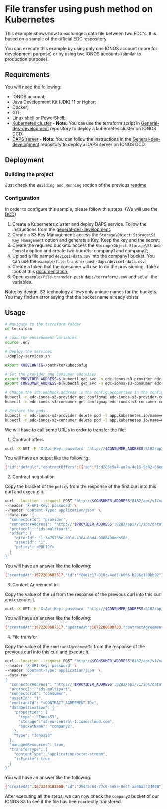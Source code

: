# File transfer using push method on Kubernetes

This example shows how to exchange a data file between two EDC's. It is based on a sample of the official EDC respository.

You can execute this example by using only one IONOS account (more for development purpose) or by using two IONOS accounts (similar to production purpose).

## Requirements

You will need the following:
- IONOS account;
- Java Development Kit (JDK) 11 or higher;
- Docker;
- GIT;
- Linux shell or PowerShell;
- [Kubernetes cluster](https://kubernetes.io/docs/setup/) - **Note:** You can use the terraform script in [General-des-development](https://github.com/Digital-Ecosystems/general-des-development) repository to deploy a kubernetes cluster on IONOS DCD.
- [DAPS server](https://github.com/Digital-Ecosystems/general-des-development/tree/main/omejdn-daps) - **Note:** You can follow the instructions in the [General-des-development](https://github.com/Digital-Ecosystems/general-des-development/tree/main/omejdn-daps) repository to deploy a DAPS server on IONOS DCD.


## Deployment

### Building the project

Just check the `Building and Running` section of the previous [readme](../../README.md).

### Configuration
In order to configure this sample, please follow this steps:
(We will use the [DCD](https://dcd.ionos.com))
1) Create a Kubernetes cluster and deploy DAPS service. Follow the instructions from the [general-des-development](https://github.com/Digital-Ecosystems/general-des-development/tree/main/omejdn-daps).
2) Create a S3 Key Management: access the `Storage\Object Storage\S3 Key Management` option and generate a Key. Keep the key and the secret;
3) Create the required buckets: access the `Storage\Object Storage\S3 Web Console` option and create two buckets: company1 and company2;
4) Upload a file named `device1-data.csv` into the company1 bucket. You can use the `example/file-transfer-push-daps/device1-data.csv`;
5) Create a token that the consumer will use to do the provisioning. Take a look at this [documentation](../../ionos_token.md);
6) Open `example/file-transfer-push-daps/terraform/.env` and set all the variables.

Note: by design, S3 technology allows only unique names for the buckets. You may find an error saying that the bucket name already exists.

## Usage

```bash
# Navigate to the terraform folder
cd terraform

# Load the environment variables
source .env

# Deploy the services
./deploy-services.sh
```

```bash
export KUBECONFIG=/path/to/kubeconfig

# Set the provider and consumer addresses
export PROVIDER_ADDRESS=$(kubectl get svc -n edc-ionos-s3-provider edc-ionos-s3-provider -o jsonpath='{.status.loadBalancer.ingress[0].ip}')
export CONSUMER_ADDRESS=$(kubectl get svc -n edc-ionos-s3-consumer edc-ionos-s3-consumer -o jsonpath='{.status.loadBalancer.ingress[0].ip}')

# Change the ids.webhook.address in the config.properties in the configmap
kubectl -n edc-ionos-s3-provider get configmap edc-ionos-s3-provider-config -o yaml | sed "s/ids.webhook.address=.*/ids.webhook.address=http:\/\/$PROVIDER_ADDRESS:8282/g" | kubectl apply -f -
kubectl -n edc-ionos-s3-consumer get configmap edc-ionos-s3-consumer-config -o yaml | sed "s/ids.webhook.address=.*/ids.webhook.address=http:\/\/$CONSUMER_ADDRESS:8282/g" | kubectl apply -f -

# Restart the pods
kubectl -n edc-ionos-s3-provider delete pod -l app.kubernetes.io/name=edc-ionos-s3
kubectl -n edc-ionos-s3-consumer delete pod -l app.kubernetes.io/name=edc-ionos-s3

```


We will have to call some URL's in order to transfer the file:
1) Contract offers
```bash
curl -X GET -H 'X-Api-Key: password' "http://$CONSUMER_ADDRESS:8182/api/v1/management/catalog?providerUrl=http://$PROVIDER_ADDRESS:8282/api/v1/ids/data"

```

You will have an output like the following:

```bash
{"id":"default","contractOffers":[{"id":"1:d285c5a4-aa7a-4e18-9c82-66eded1cd933","policy":{"permissions":[{"edctype":"dataspaceconnector:permission","uid":null,"target":"1","action":{"type":"USE","includedIn":null,"constraint":null},"assignee":null,"assigner":null,"constraints":[],"duties":[]}],"prohibitions":[],"obligations":[],"extensibleProperties":{},"inheritsFrom":null,"assigner":null,"assignee":null,"target":"1","@type":{"@policytype":"set"}},"asset":{"id":"1","createdAt":1672284626506,"properties":{"asset:prop:byteSize":null,"asset:prop:id":"1","asset:prop:fileName":null}},"provider":"urn:connector:provider","consumer":"urn:connector:consumer","offerStart":null,"offerEnd":null,"contractStart":"2022-12-29T03:30:26.055Z","contractEnd":"2022-12-29T04:30:26.055Z"},{"id":"2:c3dfbd92-7df5-46f5-a547-420bfde301e9","policy":{"permissions":[{"edctype":"dataspaceconnector:permission","uid":null,"target":"2","action":{"type":"USE","includedIn":null,"constraint":null},"assignee":null,"assigner":null,"constraints":[],"duties":[]}],"prohibitions":[],"obligations":[],"extensibleProperties":{},"inheritsFrom":null,"assigner":null,"assignee":null,"target":"2","@type":{"@policytype":"set"}},"asset":{"id":"2","createdAt":1672284626513,"properties":{"asset:prop:byteSize":null,"asset:prop:id":"2","asset:prop:fileName":null}},"provider":"urn:connector:provider","consumer":"urn:connector:consumer","offerStart":null,"offerEnd":null,"contractStart":"2022-12-29T03:30:26.055Z","contractEnd":"2022-12-29T04:30:26.055Z"}]}
```

2) Contract negotiation

Copy the bracket of the `policy` from the response of the first curl into this curl and execute it.

```bash
curl --location --request POST "http://$CONSUMER_ADDRESS:8182/api/v1/management/contractnegotiations" \
--header 'X-API-Key: password' \
--header 'Content-Type: application/json' \
--data-raw '{
  "connectorId": "provider",
  "connectorAddress": "http://'$PROVIDER_ADDRESS':8282/api/v1/ids/data",
  "protocol": "ids-multipart",
  "offer": {
    "offerId": "1:3a75736e-001d-4364-8bd4-9888490edb58",
    "assetId": "1",
    "policy": <POLICY>
  }
}'
```

You will have an answer like the following:
```bash
{"createdAt":1672280687517,"id":"f80e1c17-810c-4ed5-b066-b286c189bb92"}
```

3) Contact Agreement id

Copy the value of the `id` from the response of the previous curl into this curl and execute it.
```bash
curl -X GET -H 'X-Api-Key: password' "http://$CONSUMER_ADDRESS:8182/api/v1/management/contractnegotiations/<ID>"
```
You will have an answer like the following:
```bash
{"createdAt":1672280687517,"updatedAt":1672280688733,"contractAgreementId":"1:83fc5fb4-84a9-4764-beea-4ff5446f91a0","counterPartyAddress":"http://$PROVIDER_ADDRESS:8282/api/v1/ids/data","errorDetail":null,"id":"f80e1c17-810c-4ed5-b066-b286c189bb92","protocol":"ids-multipart","state":"CONFIRMED","type":"CONSUMER"}
```

4) File transfer

Copy the value of the `contractAgreementId` from the response of the previous curl into this curl and execute it.
```bash
curl --location --request POST "http://$CONSUMER_ADDRESS:8182/api/v1/management/transferprocess" \
--header 'X-API-Key: password' \
--header 'Content-Type: application/json' \
--data-raw '
{
  "connectorAddress": "http://'$PROVIDER_ADDRESS':8282/api/v1/ids/data",
  "protocol": "ids-multipart",
  "connectorId": "consumer",
  "assetId": "1",
  "contractId": "<CONTRACT AGREEMENT ID>",
  "dataDestination": {
    "properties": {
      "type": "IonosS3",
      "storage":"s3-eu-central-1.ionoscloud.com",
      "bucketName": "company2",
    },
    "type": "IonosS3"
  },
  "managedResources": true,
  "transferType": {
    "contentType": "application/octet-stream",
    "isFinite": true
  }
}'
```
You will have an answer like the following:
```bash
{"createdAt":1673349183568,"id":"25df5c64-77c9-4e5a-8e4f-aa06aa434408"}
```
After executing all the steps, we can now check the `company2` bucket of our IONOS S3 to see if the file has been correctly transfered.